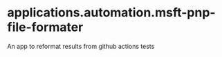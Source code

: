 # applications.automation.msft-pnp-file-formater
 An app to reformat results from github actions tests
